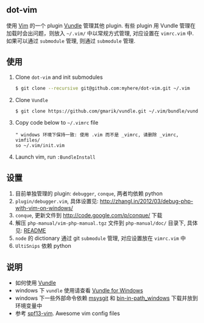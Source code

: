 ## dot-vim

使用 [Vim](http://www.vim.org/) 的一个 plugin [Vundle](https://github.com/gmarik/vundle) 管理其他 plugin. 有些 plugin 用 Vundle
管理在加载时会出问题，则放入 `~/.vim/` 中以常规方式管理, 对应设置在
`vimrc.vim` 中. 如果可以通过 `submodule` 管理, 则通过 `submodule` 管理.


## 使用
1. Clone `dot-vim` and init submodules
     ```bash
     $ git clone --recursive git@github.com:myhere/dot-vim.git ~/.vim
     ```

2. Clone `Vundle`
     ```bash
     $ git clone https://github.com/gmarik/vundle.git ~/.vim/bundle/vundle
     ```

3. Copy code below to `~/.vimrc` file
     ```vim
     " windows 环境下保持一致: 使用 .vim 而不是 _vimrc, 请删除 _vimrc, vimfiles/
     so ~/.vim/init.vim
     ```

4. Launch vim, run `:BundleInstall`



## 设置
1. 目前单独管理的 plugin: `debugger`, `conque`, 两者均依赖 python
2. `plugin/debugger.vim`, 具体设置见: http://zhangl.in/2012/03/debug-php-with-vim-on-windows/
3. `conque`, 更新文件到 http://code.google.com/p/conque/ 下载
4. 解压 `php-manual/vim-php-manual.tgz` 文件到 `php-manual/doc/` 目录下, 具体见: [README](/myhere/dot-vim/tree/master/php-manual/README.md)
5. `node` 的 dictionary 通过 git `submodule` 管理, 对应设置放在 `vimrc.vim` 中
6. `UltiSnips` 依赖 python


## 说明
* 如何使用 [Vundle](https://github.com/gmarik/vundle)
* windows 下 `vundle` 使用请查看 [Vundle for Windows](https://github.com/gmarik/vundle/wiki/Vundle-for-Windows)
* windows 下一些外部命令依赖 [msysgit](http://code.google.com/p/msysgit/) 和 [bin-in-path_windows](https://github.com/myhere/bin-in-path_windows) 下载并放到环境变量中
* 参考 [spf13-vim](https://github.com/spf13/spf13-vim). Awesome vim config files

